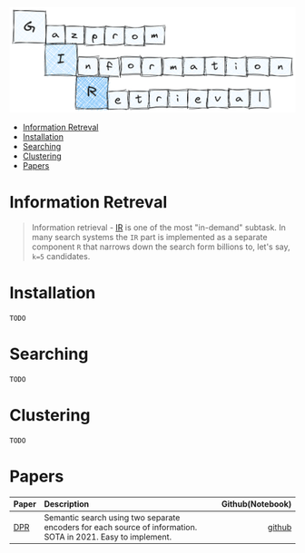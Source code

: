 <p align="center">
    <img src="./docs/Logo.png">
</p>

- [Information Retreval](#information-retreval)
- [Installation](#installation)
- [Searching](#searching)
- [Clustering](#clustering)
- [Papers](#papers)


# Information Retreval

> Information retrieval - <a href="https://en.wikipedia.org/wiki/Information_retrieval">IR</a> is one of the most "in-demand" subtask. In many search systems the `IR` part is implemented as a separate component `R` that narrows down the search form billions to, let's say, `k=5` candidates. 


# Installation
    TODO

# Searching
    TODO

# Clustering
    TODO

# Papers

| Paper                                   | Description                                                                                                  |                                  Github(Notebook) |
| :-------------------------------------- | :----------------------------------------------------------------------------------------------------------- | ------------------------------------------------: |
| [DPR](https://arxiv.org/abs/2004.04906) | Semantic search using two separate encoders for each source of information. SOTA in 2021. Easy to implement. | [github](https://github.com/facebookresearch/DPR) |
